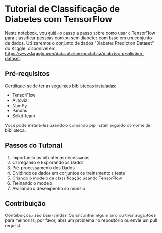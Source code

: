# Tutorial de Classificação de Diabetes com TensorFlow

Neste notebook, vou guiá-lo passo a passo sobre como usar o TensorFlow para classificar pessoas com ou sem diabetes com base em um conjunto de dados. Utilizaremos o conjunto de dados "Diabetes Prediction Dataset" do Kaggle, disponível em https://www.kaggle.com/datasets/iammustafatz/diabetes-prediction-dataset.

## Pré-requisitos

Certifique-se de ter as seguintes bibliotecas instaladas:

- TensorFlow
- Autoviz
- NumPy
- Pandas
- Scikit-learn

Você pode instalá-las usando o comando pip install seguido do nome da biblioteca.

## Passos do Tutorial

1. Importando as bibliotecas necessárias
2. Carregando e Explorando os Dados
3. Pré-processamento dos Dados
4. Dividindo os dados em conjuntos de treinamento e teste
5. Criando o modelo de classificação usando TensorFlow
6. Treinando o modelo
7. Avaliando o desempenho do modelo

## Contribuição

Contribuições são bem-vindas! Se encontrar algum erro ou tiver sugestões para melhorias, por favor, abra um problema no repositório ou envie um pull request.
